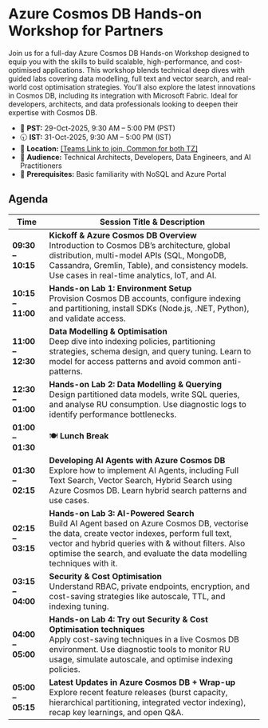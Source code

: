 # Azure Cosmos DB Hands-on Workshop for Partners

Join us for a full-day Azure Cosmos DB Hands-on Workshop designed to equip you with the skills to build scalable, high-performance, and cost-optimised applications. This workshop blends technical deep dives with guided labs covering data modelling, full text and vector search, and real-world cost optimisation strategies. You'll also explore the latest innovations in Cosmos DB, including its integration with Microsoft Fabric. Ideal for developers, architects, and data professionals looking to deepen their expertise with Cosmos DB.

- 📅 **PST:** 29-Oct-2025, 9:30 AM – 5:00 PM (PST)
- 🕤 **IST:** 31-Oct-2025, 9:30 AM – 5:00 PM (IST)
- 📍 **Location:** [[Teams Link to join, Common for both TZ]](https://aka.ms/cdbtrainingjoininfo)
- 🎯 **Audience:** Technical Architects, Developers, Data Engineers, and AI Practitioners
- 🧠 **Prerequisites:** Basic familiarity with NoSQL and Azure Portal

## Agenda

| Time           | Session Title & Description |
|----------------|----------------------------|
| **09:30 – 10:15** | **Kickoff & Azure Cosmos DB Overview**<br>Introduction to Cosmos DB’s architecture, global distribution, multi-model APIs (SQL, MongoDB, Cassandra, Gremlin, Table), and consistency models. Use cases in real-time analytics, IoT, and AI. |
| **10:15 – 11:00** | **Hands-on Lab 1: Environment Setup**<br>Provision Cosmos DB accounts, configure indexing and partitioning, install SDKs (Node.js, .NET, Python), and validate access. |
| **11:00 – 12:30** | **Data Modelling & Optimisation**<br>Deep dive into indexing policies, partitioning strategies, schema design, and query tuning. Learn to model for access patterns and avoid common anti-patterns. |
| **12:30 – 01:00** | **Hands-on Lab 2: Data Modelling & Querying**<br>Design partitioned data models, write SQL queries, and analyse RU consumption. Use diagnostic logs to identify performance bottlenecks. |
| **01:00 – 01:30** | 🍽️ **Lunch Break** |
| **01:30 – 02:15** | **Developing AI Agents with Azure Cosmos DB**<br>Explore how to implement AI Agents, including Full Text Search, Vector Search, Hybrid Search using Azure Cosmos DB. Learn hybrid search patterns and use cases. |
| **02:15 – 03:15** | **Hands-on Lab 3: AI-Powered Search**<br>Build AI Agent based on Azure Cosmos DB, vectorise the data, create vector indexes, perform full text, vector and hybrid queries with & without filters. Also optimise the search, and evaluate the data modelling techniques with it. |
| **03:15 – 04:00** | **Security & Cost Optimisation**<br>Understand RBAC, private endpoints, encryption, and cost-saving strategies like autoscale, TTL, and indexing tuning. |
| **04:00 – 05:00** | **Hands-on Lab 4: Try out Security & Cost Optimisation techniques**<br>Apply cost-saving techniques in a live Cosmos DB environment. Use diagnostic tools to monitor RU usage, simulate autoscale, and optimise indexing policies. |
| **05:00 – 05:15** | **Latest Updates in Azure Cosmos DB + Wrap-up**<br>Explore recent feature releases (burst capacity, hierarchical partitioning, integrated vector indexing), recap key learnings, and open Q&A. |
